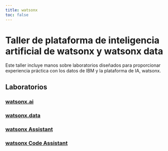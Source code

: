 ```yaml
---
title: watsonx
toc: false
---
```

# Taller de plataforma de inteligencia artificial de watsonx y watsonx data

Este taller incluye manos sobre laboratorios diseñados para proporcionar experiencia práctica con los datos de IBM y la plataforma de IA, watsonx.

## Laboratorios

### [watsonx.ai](/watsonx/watsonxai)
### [watsonx.data](/watsonx/watsonxdata)
### [watsonx Assistant](/watsonx/assistant)
### [watsonx Code Assistant](/watsonx/codeassistant)
